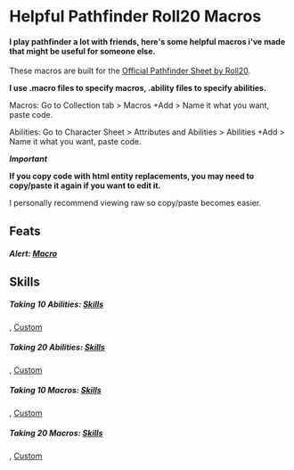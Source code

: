 # Helpful Pathfinder Roll20 Macros
#### I play pathfinder a lot with friends, here's some helpful macros i've made that might be useful for someone else.

These macros are built for the [Official Pathfinder Sheet by Roll20](https://wiki.roll20.net/Pathfinder_Official).

**I use .macro files to specify macros, .ability files to specify abilities.**

Macros:
Go to Collection tab > Macros +Add > Name it what you want, paste code. 

Abilities:
Go to Character Sheet > Attributes and Abilities > Abilities +Add > Name it what you want, paste code.

***Important***

**If you copy code with html entity replacements, you may need to copy/paste it again if you want to edit it.**

I personally recommend viewing raw so copy/paste becomes easier.

## Feats

##### Alert: [Macro](https://github.com/ireichard/pathfinder-stuff/blob/master/feats/alert-take-10-init.macro)


## Skills

##### Taking 10 Abilities: [Skills](https://github.com/ireichard/pathfinder-stuff/blob/master/skills/take-10.ability)
, [Custom](https://github.com/ireichard/pathfinder-stuff/blob/master/skills/take-10-custom.ability)

##### Taking 20 Abilities: [Skills](https://github.com/ireichard/pathfinder-stuff/blob/master/skills/take-20.ability)
, [Custom](https://github.com/ireichard/pathfinder-stuff/blob/master/skills/take-20-custom.ability)

##### Taking 10 Macros: [Skills](https://github.com/ireichard/pathfinder-stuff/blob/master/skills/take-10-token.macro)
, [Custom](https://github.com/ireichard/pathfinder-stuff/blob/master/skills/take-10-custom-token.macro)

##### Taking 20 Macros: [Skills](https://github.com/ireichard/pathfinder-stuff/blob/master/skills/take-20-token.macro)
, [Custom](https://github.com/ireichard/pathfinder-stuff/blob/master/skills/take-20-custom-token.macro)
